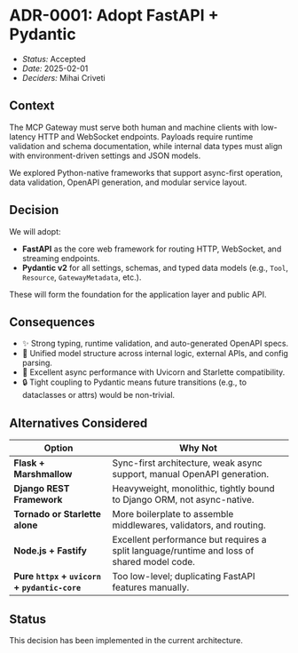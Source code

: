 # ADR-0001: Adopt FastAPI + Pydantic

- *Status:* Accepted
- *Date:* 2025-02-01
- *Deciders:* Mihai Criveti

## Context

The MCP Gateway must serve both human and machine clients with low-latency HTTP and WebSocket endpoints. Payloads require runtime validation and schema documentation, while internal data types must align with environment-driven settings and JSON models.

We explored Python-native frameworks that support async-first operation, data validation, OpenAPI generation, and modular service layout.

## Decision

We will adopt:

- **FastAPI** as the core web framework for routing HTTP, WebSocket, and streaming endpoints.
- **Pydantic v2** for all settings, schemas, and typed data models (e.g., `Tool`, `Resource`, `GatewayMetadata`, etc.).

These will form the foundation for the application layer and public API.

## Consequences

- ✨ Strong typing, runtime validation, and auto-generated OpenAPI specs.
- 🧩 Unified model structure across internal logic, external APIs, and config parsing.
- 🚀 Excellent async performance with Uvicorn and Starlette compatibility.
- 🔒 Tight coupling to Pydantic means future transitions (e.g., to dataclasses or attrs) would be non-trivial.

## Alternatives Considered

| Option | Why Not |
|--------|---------|
| **Flask + Marshmallow** | Sync-first architecture, weak async support, manual OpenAPI generation. |
| **Django REST Framework** | Heavyweight, monolithic, tightly bound to Django ORM, not async-native. |
| **Tornado or Starlette alone** | More boilerplate to assemble middlewares, validators, and routing. |
| **Node.js + Fastify** | Excellent performance but requires a split language/runtime and loss of shared model code. |
| **Pure `httpx` + `uvicorn` + `pydantic-core`** | Too low-level; duplicating FastAPI features manually. |

## Status

This decision has been implemented in the current architecture.
